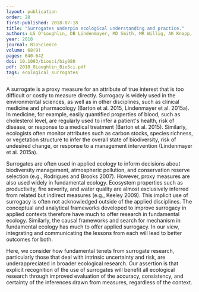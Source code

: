 ```yaml
---
layout: publication
order: 28
first-published: 2018-07-18
title: "Surrogates underpin ecological understanding and practice."
authors: LS O'Loughlin, DB Lindenmayer, MD Smith, MR Willig, AK Knapp, K Cuddington, A Hastings, CN Foster, CF Sato, <b>MJ Westgate</b> & PS Barton
year: 2018
journal: BioScience
volume: 68(9)
pages: 640-642
doi: 10.1093/biosci/biy080
pdf: 2018_OLoughlin_BioSci.pdf
tags: ecological_surrogates
---
```

A surrogate is a proxy measure for an attribute of true interest that is too difficult or costly to measure directly. Surrogacy is widely used in the environmental sciences, as well as in other disciplines, such as clinical medicine and pharmacology (Barton et al. 2015, Lindenmayer et al. 2015a). In medicine, for example, easily quantified properties of blood, such as cholesterol level, are regularly used to infer a patient's health, risk of disease, or response to a medical treatment (Barton et al. 2015). Similarly, ecologists often monitor attributes such as carbon stocks, species richness, or vegetation structure to infer the overall state of biodiversity, risk of undesired change, or response to a management intervention (Lindenmayer et al. 2015a).

Surrogates are often used in applied ecology to inform decisions about biodiversity management, atmospheric pollution, and conservation reserve selection (e.g., Rodrigues and Brooks 2007). However, proxy measures are also used widely in fundamental ecology. Ecosystem properties such as productivity, fire severity, and water quality are almost exclusively inferred from related but indirect measures (e.g., Keeley 2009). This implicit use of surrogacy is often not acknowledged outside of the applied disciplines. The conceptual and analytical frameworks developed to improve surrogacy in applied contexts therefore have much to offer research in fundamental ecology. Similarly, the causal frameworks and search for mechanism in fundamental ecology has much to offer applied surrogacy. In our view, integrating and communicating the lessons from each will lead to better outcomes for both.

Here, we consider how fundamental tenets from surrogate research, particularly those that deal with intrinsic uncertainty and risk, are underappreciated in broader ecological research. Our assertion is that explicit recognition of the use of surrogates will benefit all ecological research through improved evaluation of the accuracy, consistency, and certainty of the inferences drawn from measures, regardless of the context.